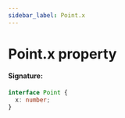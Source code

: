 ```yaml
---
sidebar_label: Point.x
---
```


# Point.x property

#### Signature:

```typescript
interface Point {
  x: number;
}
```
